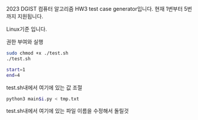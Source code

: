 2023 DGIST 컴퓨터 알고리즘 HW3 test case generator입니다.
현재 1번부터 5번까지 지원됩니다.

Linux기준 입니다.

권한 부여와 실행
```bash
sudo chmod +x ./test.sh
./test.sh
```

```bash
start=1
end=4
```

test.sh내에서 여기에 있는 값 조절
```bash
python3 main$i.py < tmp.txt
```
test.sh내에서 여기에 있는 파일 이름을 수정해서 돌릴것
